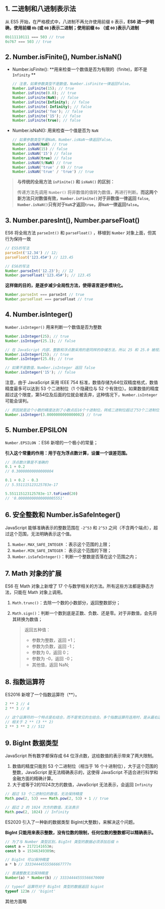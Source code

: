 ## 1. 二进制和八进制表示法

从 ES5 开始，在严格模式中，八进制不再允许使用前缀 `0` 表示，**ES6 进一步明确，使用前缀 `0b` (或 `0B` )表示二进制；使用前缀 `0o` （或 `0O` )表示八进制**

```javascript
0b111110111 === 503 // true
0o767 === 503 // true
```

## 2. Number.isFinite(), Number.isNaN()

* Number.isFinite(): **用来检查一个数值是否为有限的（finite)，即不是 `Infinity` **

  ```javascript
  // 注意，如果参数类型不是数值，Number.isFinite一律返回false。
  Number.isFinite(15); // true
  Number.isFinite(0.8); // true
  Number.isFinite(NaN); // false
  Number.isFinite(Infinity); // false
  Number.isFinite(-Infinity); // false
  Number.isFinite('foo'); // false
  Number.isFinite('15'); // false
  Number.isFinite(true); // false
  ```

* Number.isNaN(): 用来检查一个值是否为 `NaN`

  ```javascript
  // 如果参数类型不是NaN，Number.isNaN一律返回false。
  Number.isNaN(NaN) // true
  Number.isNaN(15) // false
  Number.isNaN('15') // false
  Number.isNaN(true) // false
  Number.isNaN(9/NaN) // true
  Number.isNaN('true' / 0) // true
  Number.isNaN('true' / 'true') // true
  ```

> **与传统的全局方法 `isFinite()` 和 `isNaN()` 的区别：** 
>
> 传递方法先调用 `Number()` 将非数值的值转为数值，再进行判断。**而这两个新方法只对数值有效，`Number.isFinite()`对于非数值一律返回 `false`, `Number.isNaN()`只有对于`NaN`才返回`true`，非`NaN`一律返回`false`。**

## 3. Number.paresInt(), Number.parseFloat()

ES6 将全局方法 `parseInt()` 和 `parseFloat()` ，移植到 `Number` 对象上面，但其行为保持一致

```javascript
// ES5的写法
parseInt('12.34') // 12;
parseFloat('123.45#') // 123.45

// ES6的写法
Number.parseInt('12.23'); // 12
Number.parseFloat('123.45#'); // 123.45
```

**这样做的目的，是逐步减少全局性方法，使得语言逐步模块化。**

```javascript
Number.parseInt === parseInt // true
Number.parseFloat === parseFloat // true
```

## 4. Number.isInteger()

`Number.isInteger()` 用来判断一个数值是否为整数

```javascript
Number.isInteger(25); // true
Number.isInteger(25.1); // false

// 在 JavaScript 内部，整数和浮点数采用的是同样的存储方法，所以 25 和 25.0 被视为同一个值
Number.isInteger(25); // true
Number.isInteger(25.0); // true

// 如果不是数值，Number.isInteger 返回 false
Number.isInteger('15'); // false
```

注意，由于 JavaScript 采用 IEEE 754 标准，数值存储为64位双精度格式，数值精度最多可以达到 53 个二进制位（1 个隐藏位与 52 个有效位）。如果数值的精度超过这个限度，第54位及后面的位就会被丢弃，这种情况下，`Number.isInteger`可能会误判。

```javascript
// 原因就是这个小数的精度达到了小数点后16个十进制位，转成二进制位超过了53个二进制位，导致最后的那个2被丢弃了。
Number.isInteger(3.0000000000000002) // true
```

## 5. Number.EPSILON

`Number.EPSILON` ：ES6 新增的一个极小的常量；

**引入这个常量的作用：用于在为浮点数计算，设置一个误差范围。**

```javascript
// 浮点数计算是不准确的
0.1 + 0.2
// 0.30000000000000004

0.1 + 0.2 - 0.3
// 5.551115123125783e-17

5.551115123125783e-17.toFixed(20)
// '0.00000000000000005551'
```

## 6. 安全整数和 Number.isSafeInteger()

JavaScript 能够准确表示的整数范围在 `-2^53` 和 `2^53` 之间（不含两个端点），超过这个范围，无法明确表示这个值。

1. `Number.MAX_SAFE_INTEGER` ：表示这个范围的上限；
2. `Number.MIN_SAFE_INTEGER`： 表示这个范围的下限；
3. `Number.isSafeInteger()`：判断一个整数是否落在这个范围之内；

## 7. Math 对象的扩展

ES6 在 Math 对象上新增了 17 个与数学相关的方法。所有这些方法都是静态方法，只能在 Math 对象上调用。

1. `Math.trunc()`：去除一个数的小数部分，返回整数部分；

2. `Math.sign()`：判断一个数到底是正数、负数、还是零。对于非数值，会先将其转换为数值；

   > 返回五种值：
   >
   > * 参数为整数，返回 +1；
   > * 参数为负数，返回 -1；
   > * 参数为 0，返回 0；
   > * 参数为 -0，返回 -0；
   > * 其他值，返回 NaN;

## 8. 指数运算符

ES2016 新增了一个指数运算符（**）。

```javascript
2 ** 2 // 4
2 ** 3 // 8

// 这个运算符的一个特点是右结合，而不是常见的左结合。多个指数运算符连用时，是从最右边开始计算的
// 相关于 2 ** (3 ** 2)
2 ** 3 ** 2 // 512
```

## 9. BigInt 数据类型

JavaScript 所有数字都保存成 64 位浮点数，这给数值的表示带来了两大限制。

1. 数值的精度只能到 53 个二进制位（相当于 16 个十进制位），大于这个范围的整数，JavaScript 是无法精确表示的，这使得 JavaScript 不适合进行科学和金融方面的精确计算。
2. 大于或等于2的1024次方的数值，JavaScript 无法表示，会返回 `Infinity`

```javascript
// 超过 53 个二进制位的数值，无法保持精度
Math.pow(2, 53) === Math.pow(2, 53) + 1 // true

// 超过 2 的 1024 次方的数值，无法表示
Math.pow(2, 1024) // Infinity
```

ES2020 引入了一种新的数据类型 BigInt(大整数)，来解决这个问题。

**BigInt 只能用来表示整数，没有位数的限制，任何位数的整数都可以精确表示。**

```javascript
// 为了与 Number 类型区别，BigInt 类型的数据必须添加后缀 n
const a = 2172141653n;
const b = 15346349309n;

// BigInt 可以保持精度
a * b // 33334444555566667777n

// 普通整数无法保持精度
Number(a) * Number(b) // 33334444555566670000

// typeof 运算符对于 BigInt 类型的数据返回 bigint
typeof 123n // 'bigint'
```

其他方面略









